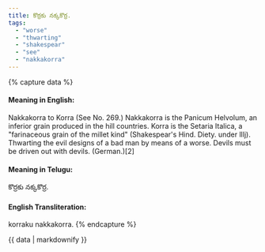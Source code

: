 ```yaml
---
title: కొర్రకు నక్కకొర్ర.
tags:
  - "worse"
  - "thwarting"
  - "shakespear"
  - "see"
  - "nakkakorra"
---
```


{% capture data %}
#### Meaning in English:
Nakkakorra to Korra
(See No. 269.)
Nakkakorra is the Panicum Helvolum, an inferior grain produced in the hill countries. Korra is the Setaria Italica, a "farinaceous grain of the millet kind" (Shakespear's Hind. Diety. under lllj).
Thwarting the evil designs of a bad man by means of a worse.
Devils must be driven out with devils. (German.)[2]

#### Meaning in Telugu:
కొర్రకు నక్కకొర్ర.

#### English Transliteration:
korraku nakkakorra.
{% endcapture %}

{{ data | markdownify }}

